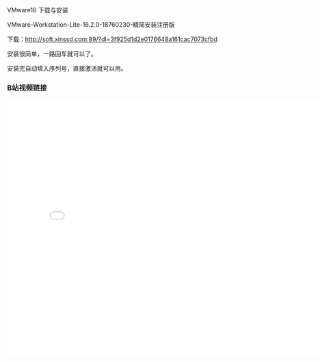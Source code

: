 VMware16 下载与安装

VMware-Workstation-Lite-16.2.0-18760230-精简安装注册版

下载：http://soft.xinssd.com:89/?dl=3f925d1d2e0176648a161cac7073cfbd

安装很简单，一路回车就可以了。

安装完自动填入序列号，直接激活就可以用。

### B站视频链接

<iframe src="//player.bilibili.com/player.html?aid=382463773&bvid=BV1vZ4y16715&cid=556317751&page=1" scrolling="no" width="800px" height="600px" border="0" frameborder="no" framespacing="0" allowfullscreen="true"> </iframe>


